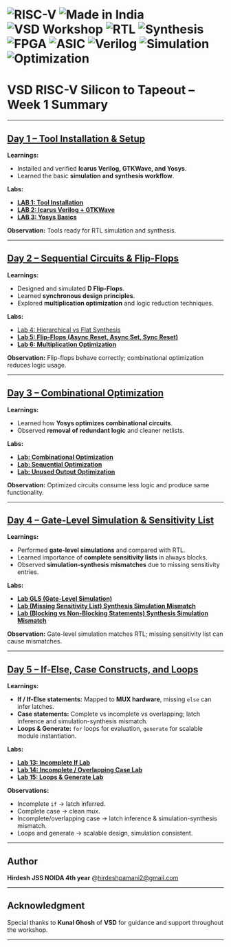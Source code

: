 
# ![RISC-V](https://img.shields.io/badge/RISC--V-VSD-orange) ![Made in India](https://img.shields.io/badge/Made%20in-India-green) ![VSD Workshop](https://img.shields.io/badge/VSD-Workshop-blue) ![RTL](https://img.shields.io/badge/RTL-Design-red) ![Synthesis](https://img.shields.io/badge/Synthesis-Green) ![FPGA](https://img.shields.io/badge/FPGA-Design-purple) ![ASIC](https://img.shields.io/badge/ASIC-Flow-yellow) ![Verilog](https://img.shields.io/badge/Verilog-HDL-blue) ![Simulation](https://img.shields.io/badge/Simulation-✔️-lightgrey) ![Optimization](https://img.shields.io/badge/Optimization-✓-orange)

# VSD RISC-V Silicon to Tapeout – Week 1 Summary

---

## [Day 1 – Tool Installation & Setup](./Day1)

**Learnings:**

* Installed and verified **Icarus Verilog, GTKWave, and Yosys**.
* Learned the basic **simulation and synthesis workflow**.

**Labs:**

* [**LAB 1: Tool Installation**](./Day1/LAB%201%20Tool%20installation.md)
* [**LAB 2: Icarus Verilog + GTKWave**](./Day1/LAB%202%20iverilog_gtkwave.md)
* [**LAB 3: Yosys Basics**](./Day1/LAB%203%20Yosys.md)

**Observation:** Tools ready for RTL simulation and synthesis.

---

## [Day 2 – Sequential Circuits & Flip-Flops](./Day2)

**Learnings:**

* Designed and simulated **D Flip-Flops**.
* Learned **synchronous design principles**.
* Explored **multiplication optimization** and logic reduction techniques.

**Labs:**

* [Lab 4: Hierarchical vs Flat Synthesis](./Hierarchical%20vs%20Flat%20lab.md)  
* [**Lab 5: Flip-Flops (Async Reset, Async Set, Sync Reset)**](./Day2/D_Flip%20Flop%20Lab.md)
* [**Lab 6: Multiplication Optimization**](./Day2/Multiplication%20Optimization%20Lab.md)

**Observation:** Flip-flops behave correctly; combinational optimization reduces logic usage.

---

## [Day 3 – Combinational Optimization](./Day3)

**Learnings:**

* Learned how **Yosys optimizes combinational circuits**.
* Observed **removal of redundant logic** and cleaner netlists.

**Labs:**

* [**Lab: Combinational Optimization**](./Day3/Lab%20Combinational%20optimization.md)
* [**Lab: Sequential Optimization**](./Day3/Lab%20Sequential%20optimization.md)
* [**Lab: Unused Output Optimization**](./Day3/Lab%20Unused%20output%20optimization.md)

**Observation:** Optimized circuits consume less logic and produce same functionality.

---

## [Day 4 – Gate-Level Simulation & Sensitivity List](./Day4)

**Learnings:**

* Performed **gate-level simulations** and compared with RTL.
* Learned importance of **complete sensitivity lists** in always blocks.
* Observed **simulation-synthesis mismatches** due to missing sensitivity entries.

**Labs:**

* [**Lab GLS (Gate-Level Simulation)**](./Day4/Lab%20GLS%20%28gate%20level%20simulation%29.md)
* [**Lab (Missing Sensitivity List) Synthesis Simulation Mismatch**](./Day4/Lab%20%28Missing%20Sensitivity%20List%29%20Synthesis%20Simulation%20Mismatch.md)
* [**Lab (Blocking vs Non-Blocking Statements) Synthesis Simulation Mismatch**](./Day4/Lab%20%28Blocking%20vs%20Non-Blocking%20Statements%29%20Synthesis%20Simulation%20Mismatch.md)

**Observation:** Gate-level simulation matches RTL; missing sensitivity list can cause mismatches.

---

## [Day 5 – If-Else, Case Constructs, and Loops](./Day5)

**Learnings:**

* **If / If-Else statements:** Mapped to **MUX hardware**, missing `else` can infer latches.
* **Case statements:** Complete vs incomplete vs overlapping; latch inference and simulation-synthesis mismatch.
* **Loops & Generate:** `for` loops for evaluation, `generate` for scalable module instantiation.

**Labs:**



* [**Lab 13: Incomplete If Lab**](./Day5/Lab%20Incomplete%20IF.md)
* [**Lab 14: Incomplete / Overlapping Case Lab**](./Day5/Lab%20Incomplete%20Overlapping%20Case.md)
* [**Lab 15: Loops & Generate Lab**](./Day5/Lab%20Loops.md)


**Observations:**

* Incomplete `if` → latch inferred.
* Complete case → clean mux.
* Incomplete/overlapping case → latch inference & simulation-synthesis mismatch.
* Loops and generate → scalable design, simulation consistent.

---

## Author

**Hirdesh** 
**JSS NOIDA 4th year**
@hirdeshpamani2@gmail.com


---

## Acknowledgment

Special thanks to **Kunal Ghosh** of **VSD** for guidance and support throughout the workshop.

---


